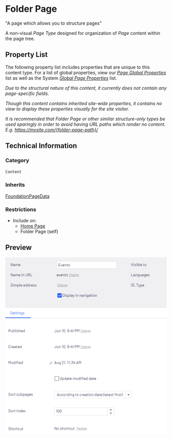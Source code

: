 # Folder Page
"A page which allows you to structure pages"

A non-visual *Page Type* designed for organization of *Page* content within the page tree.

## Property List
The following property list includes properties that are unique to this content type. For a list of global properties, view our [*Page Global Properties*](#) list as well as the System [*Global Page Properties*](#) list.

*Due to the structural nature of this content, it currently does not contain any page-specific fields.*

*Though this content contains inherited site-wide properties, it contains no view to display these properties visually for the site visitor.*

*It is recommended that Folder Page or other similar structure-only types be used sparingly in order to avoid having URL paths which render no content. E.g. https://mysite.com/{folder-page-path}/*

## Technical Information

### Category
`Content`

### Inherits
[FoundationPageData](#)

### Restrictions
* Include on:
    * [Home Page](#)
    * Folder Page (self)

## Preview
![Preview of Folder Page Content in All-properties view](../Screenshots/Folder%20Page%20-%20Settings%20Tab.png?raw=true)
